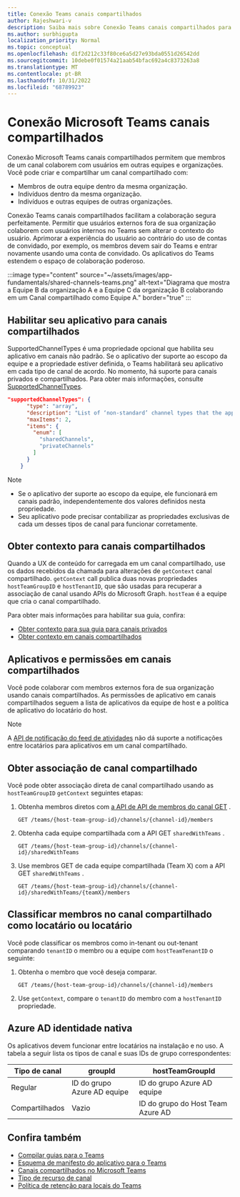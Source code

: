 ```yaml
---
title: Conexão Teams canais compartilhados
author: Rajeshwari-v
description: Saiba mais sobre Conexão Teams canais compartilhados para colaborar com usuários internos e externos com segurança em um espaço compartilhado sem alternar locatários.
ms.author: surbhigupta
localization_priority: Normal
ms.topic: conceptual
ms.openlocfilehash: d1f2d212c33f80ce6a5d27e93bda0551d26542dd
ms.sourcegitcommit: 10debe0f01574a21aab54bfac692a4c8373263a8
ms.translationtype: MT
ms.contentlocale: pt-BR
ms.lasthandoff: 10/31/2022
ms.locfileid: "68789923"
---
```

# <a name="microsoft-teams-connect-shared-channels"></a>Conexão Microsoft Teams canais compartilhados

Conexão Microsoft Teams canais compartilhados permitem que membros de um canal colaborem com usuários em outras equipes e organizações. Você pode criar e compartilhar um canal compartilhado com:

* Membros de outra equipe dentro da mesma organização.
* Indivíduos dentro da mesma organização.
* Indivíduos e outras equipes de outras organizações.

Conexão Teams canais compartilhados facilitam a colaboração segura perfeitamente. Permitir que usuários externos fora de sua organização colaborem com usuários internos no Teams sem alterar o contexto do usuário. Aprimorar a experiência do usuário ao contrário do uso de contas de convidado, por exemplo, os membros devem sair do Teams e entrar novamente usando uma conta de convidado. Os aplicativos do Teams estendem o espaço de colaboração poderoso.

:::image type="content" source="~/assets/images/app-fundamentals/shared-channels-teams.png" alt-text="Diagrama que mostra a Equipe B da organização A e a Equipe C da organização B colaborando em um Canal compartilhado como Equipe A." border="true" :::

## <a name="enable-your-app-for-shared-channels"></a>Habilitar seu aplicativo para canais compartilhados

SupportedChannelTypes é uma propriedade opcional que habilita seu aplicativo em canais não padrão. Se o aplicativo der suporte ao escopo da equipe e a propriedade estiver definida, o Teams habilitará seu aplicativo em cada tipo de canal de acordo. No momento, há suporte para canais privados e compartilhados. Para obter mais informações, consulte [SupportedChannelTypes](../../resources/schema/manifest-schema.md#supportedchanneltypes).

```JSON
"supportedChannelTypes": {
      "type": "array",
      "description": "List of ‘non-standard’ channel types that the app supports. Note: Channels of standard type are supported by default if the app supports team scope. ",
      "maxItems": 2,
      "items": { 
        "enum": [
          "sharedChannels",
          "privateChannels"
        ]
      }
    }
```

> [!NOTE]
>
> * Se o aplicativo der suporte ao escopo da equipe, ele funcionará em canais padrão, independentemente dos valores definidos nesta propriedade.
> * Seu aplicativo pode precisar contabilizar as propriedades exclusivas de cada um desses tipos de canal para funcionar corretamente.

## <a name="get-context-for-shared-channels"></a>Obter contexto para canais compartilhados

Quando a UX de conteúdo for carregada em um canal compartilhado, use os dados recebidos da chamada para alterações de `getContext` canal compartilhado. `getContext` call publica duas novas propriedades `hostTeamGroupID` e `hostTenantID`, que são usadas para recuperar a associação de canal usando APIs do Microsoft Graph. `hostTeam` é a equipe que cria o canal compartilhado.

Para obter mais informações para habilitar sua guia, confira:

* [Obter contexto para sua guia para canais privados](../../tabs/how-to/access-teams-context.md#retrieve-context-in-private-channels)
* [Obter contexto em canais compartilhados](../../tabs/how-to/access-teams-context.md#get-context-in-shared-channels)

## <a name="apps-and-permissions-in-shared-channels"></a>Aplicativos e permissões em canais compartilhados

Você pode colaborar com membros externos fora de sua organização usando canais compartilhados. As permissões de aplicativo em canais compartilhados seguem a lista de aplicativos da equipe de host e a política de aplicativo do locatário do host.

> [!NOTE]
> A [API de notificação do feed de atividades](/graph/teams-send-activityfeednotifications) não dá suporte a notificações entre locatários para aplicativos em um canal compartilhado.

## <a name="get-shared-channel-membership"></a>Obter associação de canal compartilhado

Você pode obter associação direta de canal compartilhado usando as `hostTeamGroupID` `getContext` seguintes etapas:

1. Obtenha membros diretos com [a API de API de membros do canal GET](/graph/api/channel-list-members?view=graph-rest-beta&tabs=http&preserve-view=true) .

    ```http
    GET /teams/{host-team-group-id}/channels/{channel-id}/members
    ```

2. Obtenha cada equipe compartilhada com a API GET `sharedWithTeams` .

    ```http
    GET /teams/{host-team-group-id}/channels/{channel-id}/sharedWithTeams
    ```

3. Use membros GET de cada equipe compartilhada (Team X) com a API GET `sharedWithTeams` .

    ```http
    GET /teams/{host-team-group-id}/channels/{channel-id}/sharedWithTeams/{teamX}/members
    ```

## <a name="classify-members-in-the-shared-channel-as-in-tenant-or-out-tenant"></a>Classificar membros no canal compartilhado como locatário ou locatário

Você pode classificar os membros como in-tenant ou out-tenant comparando `tenantID` o membro ou a equipe com `hostTeamTenantID` o seguinte:

1. Obtenha o membro que você deseja comparar.

    ```http
    GET /teams/{host-team-group-id}/channels/{channel-id}/members
    ```

2. Use `getContext`, compare o `tenantID` do membro com a `hostTenantID` propriedade.

## <a name="azure-ad-native-identity"></a>Azure AD identidade nativa

Os aplicativos devem funcionar entre locatários na instalação e no uso. A tabela a seguir lista os tipos de canal e suas IDs de grupo correspondentes:

|Tipo de canal| groupId | hostTeamGroupId |
|----------|---------|-----------------|
|Regular | ID do grupo Azure AD equipe | ID do grupo Azure AD equipe |
|Compartilhados | Vazio | ID do grupo do Host Team Azure AD |

## <a name="see-also"></a>Confira também

* [Compilar guias para o Teams](../../tabs/what-are-tabs.md)
* [Esquema de manifesto do aplicativo para o Teams](../../resources/schema/manifest-schema.md)
* [Canais compartilhados no Microsoft Teams](/MicrosoftTeams/shared-channels)
* [Tipo de recurso de canal](/graph/api/resources/channel)
* [Política de retenção para locais do Teams](/microsoft-365/compliance/create-retention-policies)
